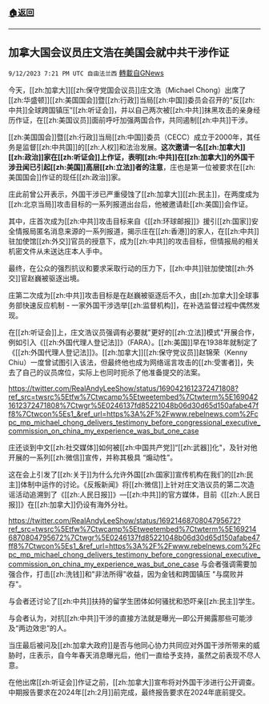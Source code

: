 ###  [:house:返回](README.md)
---


## 加拿大国会议员庄文浩在美国会就中共干涉作证 
`9/12/2023 7:21 PM UTC 自由法兰西` [轉載自GNews](https://gnews.org/articles/1681741)

今天，[[zh:加拿大]][[zh:保守党国会议员]]庄文浩（Michael Chong）出席了[[zh:华盛顿]][[zh:美国国会]]暨[[zh:行政]]当局[[zh:中国]]委员会召开的“反[[zh:中共]]全球跨国镇压”[[zh:听证会]]，并以自己两次被[[zh:中共]]抹黑攻击的亲身经历作证，在[[zh:美国议员]]面前呼吁加强两国合作，共同遏制[[zh:中共]]干涉。

  

[[zh:美国国会]]暨[[zh:行政]]当局[[zh:中国]]委员（CECC）成立于2000年，其任务是监督[[zh:中共国]]的[[zh:人权]]和法治发展。**这次邀请一名[[zh:加拿大]][[zh:政治]]家在[[zh:听证会]]上作证，表明[[zh:中共]]在[[zh:加拿大]]的外国干涉丑闻已引起[[zh:美国]]高层[[zh:立法]]者的注意**，庄也是第一位被要求在[[zh:美国国会]]作证的现任[[zh:政治]]家。

  

庄此前曾公开表示，外国干涉已严重侵蚀了[[zh:加拿大]][[zh:民主]]，在两度成为[[zh:北京当局]]攻击目标的一系列报道出台后，他被邀请赴[[zh:美国]]会作证。

  

其中，庄首次成为[[zh:中共]]攻击目标来自《[[zh:环球邮报]]》援引[[zh:国家]]安全情报局匿名消息来源的一系列报道，揭示庄在[[zh:香港]]的家人，在[[zh:中共]]驻加使馆[[zh:外交]]官员的授意下，成为[[zh:中共]]的攻击目标，但情报局的相关机密文件从未送达庄本人手中。

  

最终，在公众的强烈抗议和要求采取行动的压力下，[[zh:中共]]驻加使馆[[zh:外交]]官赵巍被驱逐出境。

  

庄第二次成为[[zh:中共]]攻击目标是在赵巍被驱逐后不久，由[[zh:加拿大]]全球事务部快速反应机制 - 一家外国干涉选举[[zh:监督机构]]，在补选监督过程中偶然发现。

  

在[[zh:听证会]]上，庄文浩议员强调有必要就"更好的[[zh:立法]]模式"开展合作，例如引入《[[zh:外国代理人登记法]]》（FARA）。[[zh:美国]]早在1938年就制定了《[[zh:外国代理人登记法]]》。[[zh:加拿大]][[zh:保守党议员]]赵锦荣（Kenny Chiu）一度曾试图引入该法，但最终他也成为网络谣言攻击的[[zh:受害者]]，失去了自己的议员席位，实际上也同时扼杀了他准备提交的法案。

  https://twitter.com/RealAndyLeeShow/status/1690421612372471808?ref_src=twsrc%5Etfw%7Ctwcamp%5Etweetembed%7Ctwterm%5E1690421612372471808%7Ctwgr%5E0246137fd85221048b06d30d65d150afabe47ff8%7Ctwcon%5Es1_&ref_url=https%3A%2F%2Fwww.rebelnews.com%2Fcpc_mp_michael_chong_delivers_testimony_before_congressional_executive_commission_on_china_my_experience_was_but_one_case

庄还谈到中文[[zh:社交媒体]]如何被[[zh:中国共产党]]“[[zh:武器]]化"，及针对他开展的一系列[[zh:微信]]宣传，并称其极具 “煽动性”。


这在会上引发了[[zh:关于]]为什么允许外国[[zh:国家]]宣传机构在我们的[[zh:民主]]体制中运作的讨论。《反叛新闻》将[[zh:微信]]上针对庄文浩议员的第二次造谣活动追溯到了《[[zh:人民日报]]》—[[zh:中共]]的官方媒体，目前《[[zh:人民日报]]》在[[zh:加拿大]]仍设有海外分社。

  https://twitter.com/RealAndyLeeShow/status/1692146870804795672?ref_src=twsrc%5Etfw%7Ctwcamp%5Etweetembed%7Ctwterm%5E1692146870804795672%7Ctwgr%5E0246137fd85221048b06d30d65d150afabe47ff8%7Ctwcon%5Es1_&ref_url=https%3A%2F%2Fwww.rebelnews.com%2Fcpc_mp_michael_chong_delivers_testimony_before_congressional_executive_commission_on_china_my_experience_was_but_one_case
与会者强调需要加强合作，打击[[zh:洗钱]]和"非法所得"收益，因为金钱和跨国镇压 "与腐败并存"。

  

与会者还讨论了[[zh:中共]]扶持的留学生团体如何骚扰和恐吓亲[[zh:民主]]学生。

  

与会者认为，对抗[[zh:中共]]干涉的直接方法就是曝光—即公开揭露那些可能涉及“两边效忠”的人。

  

当庄最后被问及[[zh:加拿大政府]]是否与他同心协力共同应对外国干涉所带来的威胁时，庄表示，自今年春天消息曝光后，他们一直给予支持，虽然之前表现不尽人意。

  

在他出席[[zh:听证会]]作证之前，[[zh:加拿大]]宣布将对外国干涉进行公开调查。中期报告要求在2024年[[zh:2月]]前完成，最终报告要求在2024年底前提交。
